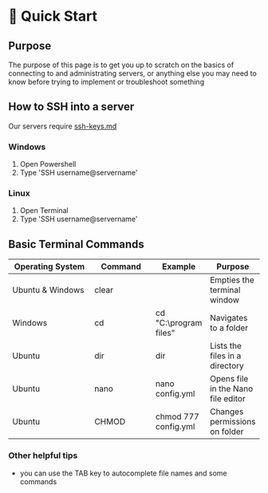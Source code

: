 # 🍕 Quick Start

## Purpose

The purpose of this page is to get you up to scratch on the basics of connecting to and administrating servers, or anything else you may need to know before trying to implement or troubleshoot something

## How to SSH into a server

Our servers require [ssh-keys.md](../processes/ssh-keys.md "mention")

### Windows

1. Open Powershell
2. Type 'SSH username@servername'

### Linux

1. Open Terminal
2. Type 'SSH username@servername'

## Basic Terminal Commands

<table><thead><tr><th width="190">Operating System</th><th width="122">Command</th><th>Example</th><th>Purpose</th></tr></thead><tbody><tr><td>Ubuntu &#x26; Windows</td><td>clear</td><td></td><td>Empties the terminal window</td></tr><tr><td>Windows</td><td>cd</td><td>cd "C:\program files"</td><td>Navigates to a folder</td></tr><tr><td>Ubuntu</td><td>dir</td><td>dir</td><td>Lists the files in a directory</td></tr><tr><td>Ubuntu</td><td>nano</td><td>nano config.yml</td><td>Opens file in the Nano file editor</td></tr><tr><td>Ubuntu</td><td>CHMOD </td><td>chmod 777 config.yml</td><td>Changes permissions on folder</td></tr></tbody></table>

### Other helpful tips

* you can use the TAB key to autocomplete file names and some commands
